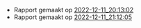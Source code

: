 * Rapport gemaakt op [2022-12-11_20:13:02](rapport/2022-12-11_20-13-02.md) 
* Rapport gemaakt op [2022-12-11_21:12:05](rapport/2022-12-11_21-12-05.md) 




